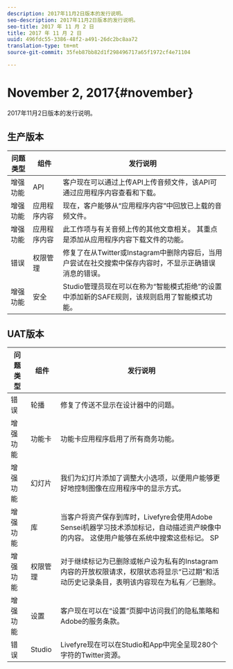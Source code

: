 ```yaml
---
description: 2017年11月2日版本的发行说明。
seo-description: 2017年11月2日版本的发行说明。
seo-title: 2017 年 11 月 2 日
title: 2017 年 11 月 2 日
uuid: 496fdc55-3386-48f2-a491-26dc2bc8aa72
translation-type: tm+mt
source-git-commit: 35feb87bb82d1f298496717a65f1972cf4e71104

---
```



# November 2, 2017{#november}

2017年11月2日版本的发行说明。

## 生产版本

| **问题类型** | **组件** | **发行说明** |
|---|---|---|
| 增强功能 | API | 客户现在可以通过上传API上传音频文件，该API可通过应用程序内容查看和下载。 |
| 增强功能 | 应用程序内容 | 现在，客户能够从“应用程序内容”中回放已上载的音频文件。 |
| 增强功能 | 应用程序内容 | 此工作项与有关音频上传的其他文章相关。 其重点是添加从应用程序内容下载文件的功能。 |
| 错误 | 权限管理 | 修复了在从Twitter或Instagram中删除内容后，当用户尝试在社交搜索中保存内容时，不显示正确错误消息的错误。 |
| 增强功能 | 安全 | Studio管理员现在可以在称为“智能模式拒绝”的设置中添加新的SAFE规则，该规则启用了智能模式功能。 |

## UAT版本

| **问题类型** | **组件** | **发行说明** |
|---|---|---|
| 错误 | 轮播 | 修复了传送不显示在设计器中的问题。 |
| 增强功能 | 功能卡 | 功能卡应用程序启用了所有商务功能。 |
| 增强功能 | 幻灯片 | 我们为幻灯片添加了调整大小选项，以便用户能够更好地控制图像在应用程序中的显示方式。 |
| 增强功能 | 库 | 当客户将资产保存到库时，Livefyre会使用Adobe Sensei机器学习技术添加标记，自动描述资产映像中的内容。 这使用户能够在系统中搜索这些标记。 SP |
| 增强功能 | 权限管理 | 对于继续标记为已删除或帐户设为私有的Instagram内容的开放权限请求，权限状态将显示“已过期”和活动历史记录条目，表明该内容现在为私有／已删除。 |
| 增强功能 | 设置 | 客户现在可以在“设置”页脚中访问我们的隐私策略和Adobe的服务条款。 |
| 错误 | Studio | Livefyre现在可以在Studio和App中完全呈现280个字符的Twitter资源。 |

